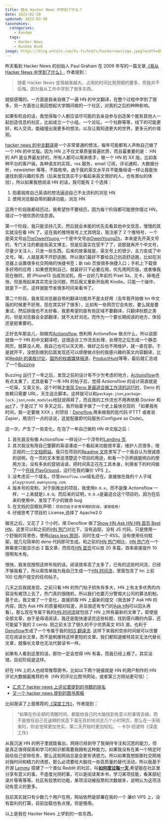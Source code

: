 ```yaml
---
title: 我从 Hacker News 中学到了什么？
date: 2022-02-20
updated: 2022-03-10
taxonomies:
  categories:
    - Random
  tags:
    - Hacker News
    - Random Book
image: https://blog.entelo.com/hs-fs/hubfs/hackernewslogo.jpeg?width=809&name=hackernewslogo.jpeg
---
```


昨天看到 Hacker News 的创始人 Paul Graham 在 2009
年写的一篇文章[《我从 Hacker News 中学到了什么》](http://www.paulgraham.com/hackernews.html),
作者提到：

> 随着 Hacker News 变得越来越大，占用的时间比我预期的要多，但我并不后悔，因为我从工作中学到了很多东西。

就挺感慨的，一方面是我亲自做了一遍 HN 的中文翻译，在整个过程中学到了很多，另一方面也让我回想起大学期间做的一个社区，对我的之后的种种影响。

<!-- more -->

如果有机会的话，我觉得每个人都应该尽可能的去亲自参与创造某个能有其他人一起创造信息的社区，比如成立一个小组，一个论坛，一个社群等等，线下的可能更好。和人交流，能碰撞出我更多的想法，以及让我知道更大的世界，更多元的价值观。

[hacker news 的中文翻译](https://hn.buzzing.cc)是一个非常普通的想法，每年可能都有人声称自己做了一个 HN 的中文版。因为
HN 上不仅文章质量普遍优质，而且最重要的是： HN 的 API 是业界最友好的，所有人都可以用来练手，做一个 HN 的 XX
版，比如各种平台的客户端，各种语言的实现，rss 服务，email 订阅，评论通知，大数据分析，newsletter
等等，不胜枚举。由于我的英文水平并不能像母语一样让我能快速找到感兴趣的东西（后来发现其实不少看起来英文很好的人，也有类似的体验），所以如果我想阅读 HN
的话，我可能有 2 个选择：

1. 抱着锻炼自己英语的想法逼迫自己不太流利的浏览 HN
2. 使用浏览器自带的翻译功能，浏览 HN

这两个阶段我都经历过。我希望你不要经历，因为每个阶段都可能使你错过 HN，错过一个很优质的信息源。

第一个阶段，我只能坚持几天，然后就会本能的优先去看其他中文信息，慢慢的其实就没在看 HN 了。这在我的推特账号上尤其明显，我注册了 2
个推特号，一个是英文号[@TheOwenYoung](https://twitter.com/TheOwenYoung),一个是中文号[@OwenYoungZh](https://twitter.com/OwenYoungZh)，本来是先开英文号的，专门关注的都是些英文博主，但是后面实在受不了了，说那就再开个中文号，尽量少关注人，只发一些东西。后来的故事就是，英文号上的很少，主力变成了中文号。唉，人就是离不开舒适圈，所以我们最好不要给自己创造舒适圈，比如在浏览器上设置很多社交网络的快捷书签；新
tab 页放很多快捷入口；手机上下载很多好用的应用；如果想克制自己，就最好只下必要应用，优先用网页版，或者像我现在做的，把 iPhone13
当成测试机，用一台好几年前的 Pixel 3a，又卡，掉电还快，但是用起来其实完全没问题，然后我又重新开始用
Kindle，只能一个操作，就是下一页，这样就能节省很多时间来看书了。

第二个阶段，我发现浏览器自带的翻译功能并不是太好用（去年我开始做 hn
中文版的时候更不好用，现在其实好了很多），比如有一些网页它会失败，要么就是要重试，然后排版也不太好看，我更希望的是有些区域不要翻译，只翻译标题之类的，但是浏览器会全部翻译，就不太好浏览。而作为一个要长期阅读的地方，体验还是挺重要的。

正好去年那会儿，刚做完[Actionsflow](https://github.com/actionsflow/actionsflow), 想利用
Actionsflow 做点什么，所以说那就做一个 HN
的中文翻译吧，这很适合工作流去处理，处理完之后生成一个静态网页，就算没人用，我自己也可以天天用，做好之后也不用维护，就一直在那。于是就开干，没想到做到后面发现还可以顺便做点别的我感兴趣的英文内容翻译，比如[Reddit 的美股讨论](https://reddit.buzzing.cc)，[国外的权威媒体报道](https://news.buzzing.cc)，[ProductHunt](https://ph.buzzing.cc)等等，最后就汇总成了一个[Buzzing](https://www.buzzing.cc)

Buzzing
运行了一年之后，发现之前的设计有不少欠考虑的地方，[Actionsflow](https://github.com/actionsflow/actionsflow)也有点太重了，尤其是看了一年
HN 的帖子后，觉得 Actionsflow
的设计简直就是一坨屎，又臭又长。这个时候[才发现 Deno 是最适合做工作流的运行时](https://twitter.com/OwenYoungZh/status/1478928692781137925)，Deno
的依赖只需要
URL，天生适合脚本。这样就可以和`package.json`,`package-lock.json`,`node_modules`地狱说拜拜了，而且我的工作流也不用再依赖
Docker 和[act](https://github.com/nektos/act)了，于是过了 10 多天之后，我开始着手做了一个史上最快兑现的
「如果我有时间，我一定要做 XXX
」的项目：[Denoflow](https://twitter.com/OwenYoungZh/status/1485381401327267840),用来做我的低代码
IFTTT 或者说 Zapier，用流行一点的话说，这是配置即代码服务(Configure as Code)。

这一次，产生了一些变化，在泡了一年自己做的 HN 中文版之后：

1. 首先我没有像 Actionsflow 一样设计一个浮夸的[Landing 页](https://actionsflow.github.io/).
2. 其次我没有用自己蹩脚的英语凑成一个看起来功能很丰富，维护人员很多，很正规的[一个文档网站](https://actionsflow.github.io/docs/reference/)。我只在项目的[Readme 文件](https://github.com/denoflow/denoflow)里写了一个我自认为很诚恳的说明，在一页的文本里说清楚这个项目的用途，和看一个示例就能明白的使用方法，没有多余的营销话语，把时间真正花在工具本身，利用省下的时间做了一个[在线 PlayGround](https://playground.owenyoung.com/)，运行在我的廉价
   VPS 上。
3. 没考虑买一个域名，尽管`denoflow.com`域名还在。直接放在我的个人子域`playground.owenyoung.com`.
4. 版本号的克制，对于刚推出的项目，我使用`0.0.x`，而不是像 Actionsflow
   一样，一上来就是`1.0.0`。而后来的证明，`0.0.x`是最适合这个项目的，因为在后来的使用中，发现了不少的致命 bug
5. 在文档的显眼处声明：`项目仍处于非常早期的阶段，谨慎使用!`
6. 仔细思考了项目的 License,选择了 Apache2.0

做完之后，又花了 2 个小时，用 Denoflow
做了[Show HN](https://showhn.buzzing.cc/),[Ask HN](https://askhn.buzzing.cc/),[HN 首页](https://hackernews.buzzing.cc/),[Best HN](https://besthn.buzzing.cc)，这里可以和之前的[HN 热门](https://hn.buzzing.cc)对比下，没有追踪，没有
JS
代码，只是使用一个舒服的背景色，使用[class less 原则](https://github.com/dbohdan/classless-css)，同时生成一个
RSS。没有使用任何框架，就几句简单的 deno
代码即可生成。和之前的[HN 热门](https://hn.buzzing.cc)相比，[HN 热门](https://hn.buzzing.cc)在一个屏幕里只能显示出
2 篇文章，而现在[HN 首页](https://hackernews.buzzing.cc/)可以放 20 多篇，效率直接提升 10 倍啊有木有。

很快，我发现按照这样布局的话，阅读效率高了太多了，已有的这些时间流，已经不够我看了，所以索性单独为我自己生成一个[HN 时间流](https://myfeed.owenyoung.com/)，里面包含了
hn 上前 100 位用户提交的任何帖子。

几天之后我就发现，之前只看 HN 的热门帖子损失有多大，HN
上有太多优秀的内容没有被顶上去了。热门真的很随机，所以我们也要万分警惕大公司的算法机制。基于此，我又做了一个变化，直接抓取 HN 上最新的提交（我去掉了 Ask
HN 的内容，因为 Ask HN
的质量相对较差，并且我还有专门的[Ask HN](https://ask.buzzing.cc)可以回头再看）。那么现在专属于我的[HN 时间流](https://myfeed.owenyoung.com/)就包括了
HN 上所有最新的文章了。即使是全部文章，由于是母语阅读，我还是能快速读完这些标题，找到感兴趣的内容，还可能留下我的 2 cents.
把之前关注了很久的不少优质英文 RSS
源，也利于[Denoflow](https://github.com/denoflow/denoflow)生成了一个专属于我的[RSS 翻译流](https://myrss.owenyoung.com/).
这样下来我的空余时间就可以住要花在阅读长文章，而不是刷推特这样更短的文章。我们都知道推特其实无法代替长文章，就像长文章也无法代替读书一样。

如果有人看到这里的话，那你一定会觉得 HN 有毒，而我已经上瘾了。其实没错，目前阶段是这样。

好在 HN 上的人也经常推荐图书，比如以下两个链接就是 HN 的用户制作的 HN 评论大数据最推荐的书（HN 的评论比图书网站，或者第三方网站更可信）：

- [汇总了 hacker news 上评论里提到的书籍的排名](https://hacker-recommended-books.vercel.app/)
- [又一个 hacker news 提到的图书周报](https://hackernewsbooks.com/top-books-on-hacker-news)

比如我读了上面推荐的[《深度工作》](https://d.buzzing.cc/post/1)，作者提到：

> “如果在你全部的清醒时间，都能给自己的大脑找到有意义的事情去做，而不是放任自己在迷糊的状态下漫无目的地浏览几个小时网页，那么在一天结束时，你会觉得更加充实，第二天开始时更加轻松。
> – 卡尔·纽波特《深度工作》

从我沉迷 HN
的例子里就能看出，网络已经剥夺了我保持专注和沉思的能力，但是真正值得探索和学习的知识都需要我拥有这种能力。如果我没有在某一个特定时段给自己安排任务，那么这些网站总是会更有诱惑力。所以如果我想抵御社交网络对我时间和精力的诱惑，那么必须要给大脑找一些高质量的替代活动，所以我基于开源
[Lemmy](https://lemmy.ml/) 搭建了一个类似 Reddit
的社区，叫[**如何度过每一天**](https://d.buzzing.cc/),希望能在社区里分享有意义的事，不虚度光阴的事，可以是阅读某本书，学习某项技能，看某部纪录片等等等等。社区有投票的功能，某项活动被投票的次数越多，说明认为这项活动有意义的更多。

目前其实就只有少数几个用户在用，网站依然是部署在我的一个 廉价 VPS 上，没有盈利的打算，目前加载也有点慢，但是够用。

以上是我在 Hacker News 上学到的一些东西。
